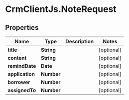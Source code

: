 # CrmClientJs.NoteRequest

## Properties

Name | Type | Description | Notes
------------ | ------------- | ------------- | -------------
**title** | **String** |  | [optional] 
**content** | **String** |  | [optional] 
**remindDate** | **Date** |  | [optional] 
**application** | **Number** |  | [optional] 
**borrower** | **Number** |  | [optional] 
**assignedTo** | **Number** |  | [optional] 


